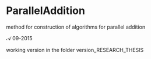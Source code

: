 # ParallelAddition
method for construction of algorithms for parallel addition

$\mathcal{A}$
09-2015

working version in the folder version_RESEARCH_THESIS
